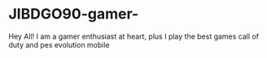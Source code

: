 # JIBDGO90-gamer-
Hey All! I am a gamer enthusiast at heart, plus I play the best games call of duty and pes evolution mobile 
